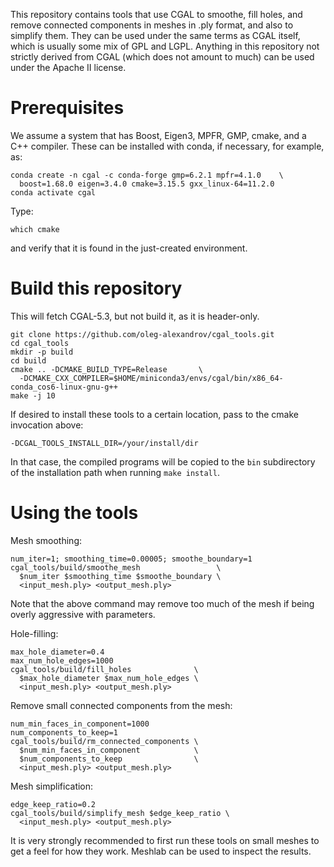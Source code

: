 This repository contains tools that use CGAL to smoothe, fill holes,
and remove connected components in meshes in .ply format, and also to
simplify them. They can be used under the same terms as CGAL itself,
which is usually some mix of GPL and LGPL. Anything in this repository
not strictly derived from CGAL (which does not amount to much) can be
used under the Apache II license.

# Prerequisites

We assume a system that has Boost, Eigen3, MPFR, GMP, cmake, and a C++
compiler. These can be installed with conda, if necessary, for
example, as:

    conda create -n cgal -c conda-forge gmp=6.2.1 mpfr=4.1.0    \
      boost=1.68.0 eigen=3.4.0 cmake=3.15.5 gxx_linux-64=11.2.0 
    conda activate cgal

Type:

    which cmake

and verify that it is found in the just-created environment.

# Build this repository

This will fetch CGAL-5.3, but not build it, as it is header-only. 

    git clone https://github.com/oleg-alexandrov/cgal_tools.git 
    cd cgal_tools
    mkdir -p build
    cd build 
    cmake .. -DCMAKE_BUILD_TYPE=Release       \
      -DCMAKE_CXX_COMPILER=$HOME/miniconda3/envs/cgal/bin/x86_64-conda_cos6-linux-gnu-g++
    make -j 10

If desired to install these tools to a certain location, pass to the
cmake invocation above:

    -DCGAL_TOOLS_INSTALL_DIR=/your/install/dir

In that case, the compiled programs will be copied to the `bin`
subdirectory of the installation path when running `make install`.

# Using the tools

Mesh smoothing:

    num_iter=1; smoothing_time=0.00005; smoothe_boundary=1
    cgal_tools/build/smoothe_mesh                 \
      $num_iter $smoothing_time $smoothe_boundary \
      <input_mesh.ply> <output_mesh.ply>

Note that the above command may remove too much of the mesh if being
overly aggressive with parameters.

Hole-filling:

    max_hole_diameter=0.4
    max_num_hole_edges=1000
    cgal_tools/build/fill_holes              \
      $max_hole_diameter $max_num_hole_edges \
      <input_mesh.ply> <output_mesh.ply>

Remove small connected components from the mesh:

    num_min_faces_in_component=1000
    num_components_to_keep=1
    cgal_tools/build/rm_connected_components \
      $num_min_faces_in_component            \
      $num_components_to_keep                \
      <input_mesh.ply> <output_mesh.ply>

Mesh simplification:

    edge_keep_ratio=0.2
    cgal_tools/build/simplify_mesh $edge_keep_ratio \
      <input_mesh.ply> <output_mesh.ply>

It is very strongly recommended to first run these tools on small
meshes to get a feel for how they work. Meshlab can be used
to inspect the results.


